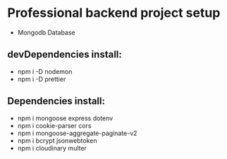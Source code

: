 # Professional backend project setup
- Mongodb Database 
## devDependencies install:
- npm i -D nodemon
- npm i -D prettier

## Dependencies install:
- npm i  mongoose express dotenv
- npm i  cookie-parser cors
- npm i  mongoose-aggregate-paginate-v2
- npm i  bcrypt jsonwebtoken
- npm i  cloudinary multer
